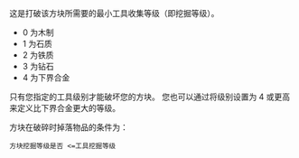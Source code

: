这是打破该方块所需要的最小工具收集等级（即挖掘等级）。

* 0 为木制
* 1 为石质
* 2 为铁质
* 3 为钻石
* 4 为下界合金

只有您指定的工具级别才能破坏您的方块。 您也可以通过将级别设置为 4 或更高来定义比下界合金更大的等级。

方块在破碎时掉落物品的条件为：

`方块挖掘等级是否 <=工具挖掘等级`

